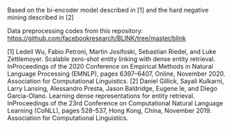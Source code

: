 Based on the bi-encoder model described in [1] and the hard negative mining described in [2]

Data preprocessing codes from this repository: https://github.com/facebookresearch/BLINK/tree/master/blink

[1]  Ledell Wu, Fabio Petroni, Martin Josifoski, Sebastian Riedel, and Luke Zettlemoyer. Scalable zero-shot entity linking with dense entity retrieval.  InProceedings  of  the 2020 Conference on Empirical Methods in Natural Language Processing (EMNLP), pages 6397–6407, Online, November 2020. Association for Computational Linguistics.
[2]  Daniel Gillick, Sayali Kulkarni, Larry Lansing, Alessandro Presta, Jason Baldridge, Eugene  Ie,  and  Diego  Garcia-Olano.   Learning  dense  representations  for  entity retrieval. InProceedings of the 23rd Conference on Computational Natural Language Learning (CoNLL), pages 528–537, Hong Kong, China, November 2019. Association for Computational Linguistics.
